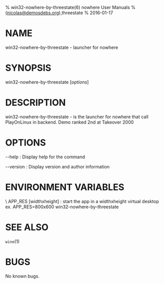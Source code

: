 % win32-nowhere-by-threestate(6) nowhere User Manuals
%  (nicolas@demosdebs.org),threestate
% 2016-01-17

# NAME
win32-nowhere-by-threestate - launcher for nowhere

# SYNOPSIS
win32-nowhere-by-threestate [*options*]

# DESCRIPTION
win32-nowhere-by-threestate - is the launcher for nowhere that call PlayOnLinux in backend.
Demo ranked 2nd at Takeover 2000

# OPTIONS
\--help
:   Display help for the command

\--version
:   Display version and author information

# ENVIRONMENT VARIABLES
\ APP_RES [widthxheight]
:	start the app in a widthxheight virtual desktop  
	ex. APP_RES=800x600 win32-nowhere-by-threestate

# SEE ALSO
`wine`(1)

# BUGS
No known bugs.
